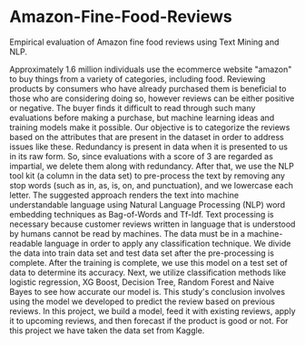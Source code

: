 # Amazon-Fine-Food-Reviews
Empirical evaluation of Amazon fine food reviews using Text Mining and NLP.

Approximately 1.6 million individuals use the ecommerce website "amazon" to buy things from a variety of categories, including food. Reviewing products by consumers who have already purchased them is beneficial to those who are considering doing so, however reviews can be either positive or negative. The buyer finds it difficult to read through such many evaluations before making a purchase, but machine learning ideas and training models make it possible. Our objective is to categorize the reviews based on the attributes that are present in the dataset in order to address issues like these. Redundancy is present in data when it is presented to us in its raw form. So, since evaluations with a score of 3 are regarded as impartial, we delete them along with redundancy. After that, we use the NLP tool kit (a column in the data set) to pre-process the text by removing any stop words (such as in, as, is, on, and punctuation), and we lowercase each letter. The suggested approach renders the text into machine understandable language using Natural Language Processing (NLP) word embedding techniques as Bag-of-Words and Tf-Idf. Text processing is necessary because customer reviews written in language that is understood by humans cannot be read by machines. The data must be in a machine-readable language in order to apply any classification technique. We divide the data into train data set and test data set after the pre-processing is complete. After the training is complete, we use this model on a test set of data to determine its accuracy. Next, we utilize classification methods like logistic regression, XG Boost, Decision Tree, Random Forest and Naive Bayes to see how accurate our model is. This study's conclusion involves using the model we developed to predict the review based on previous reviews. In this project, we build a model, feed it with existing reviews, apply it to upcoming reviews, and then forecast if the product is good or not. For this project we have taken the data set from Kaggle.
